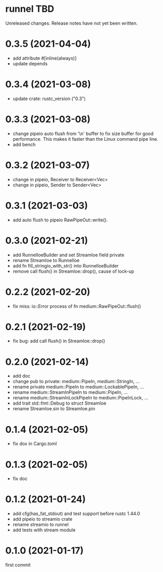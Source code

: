 runnel TBD
===
Unreleased changes. Release notes have not yet been written.

0.3.5 (2021-04-04)
=====

* add attribute #[inline(always)] 
* update depends

0.3.4 (2021-03-08)
=====

* update crate: rustc_version ("0.3")

0.3.3 (2021-03-08)
=====

* change pipeio auto flush from '\n' buffer to fix size buffer for
  good performance. This makes it faster than the Linux command pipe line.
* add bench

0.3.2 (2021-03-07)
=====

* change in pipeio, Receiver<String> to Receiver<Vec<u8>>
* change in pipeio, Sender<String> to Sender<Vec<u8>>

0.3.1 (2021-03-03)
=====

* add auto flush to pipeio RawPipeOut::write().

0.3.0 (2021-02-21)
=====

* add RunnelIoeBuilder and set StreamIoe field private
* rename StreamIoe to RunnelIoe
* add fn fill_stringio_with_str() into RunnelIoeBuilder
* remove call flush() in StreamIoe::drop(), cause of lock-up

0.2.2 (2021-02-20)
=====

* fix miss: io::Error process of fn medium::RawPipeOut::flush()

0.2.1 (2021-02-19)
=====

* fix bug: add call flush() in StreamIoe::drop()

0.2.0 (2021-02-14)
=====

* add doc
* change pub to private: medium::PipeIn, medium::StringIn, ...
* rename private medium::PipeIn to medium::LockablePipeIn, ...
* rename medium::StreamInPipeIn to medium::PipeIn, ...
* rename medium::StreamInLockPipeIn to medium::PipeInLock, ...
* add trait std::fmt::Debug to struct StreamIoe
* rename StreamIoe.sin to StreamIoe.pin

0.1.4 (2021-02-05)
=====

* fix dox in Cargo.toml

0.1.3 (2021-02-05)
=====

* fix doc

0.1.2 (2021-01-24)
=====

* add cfg(has_fat_stdout) and test support before rustc 1.44.0
* add pipeio to streamio crate
* rename streamio to runnel
* add tests with stream module

0.1.0 (2021-01-17)
=====
first commit
